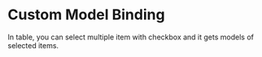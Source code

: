 # Custom Model Binding
In table, you can select multiple item with checkbox and it gets models of selected items.

